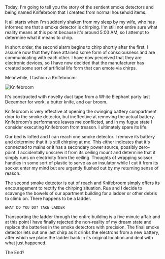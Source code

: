 <!--
{
    "title": "The Legend of Knifebroom",
    "post_date": "2012-04-04 10:52 AM",
    "tags": ["knifebroom"],
    "icon": "smokealarm"
}
-->

Today, I'm going to tell you the story of the sentient smoke detectors and being named Knifebroom that I created from normal household items.

It all starts when I'm suddenly shaken from my sleep by my wife, who has informed me that a smoke detector is chirping. I'm still not entire sure what reality means at this point because it's around 5:00 AM, so I attempt to determine what it means to chirp. 

In short order, the second alarm begins to chirp shortly after the first. I assume now that they have attained some form of consciousness and are communicating with each other. I have now perceived that they are electronic devices, so I have now decided that the manufacturer has created some sort of artificial life form that can emote via chirps.

Meanwhile, I fashion a Knifebroom:

<img src="http://i.imgur.com/JCD77.jpg" class="full-width-image" alt="Knifebroom"/>

It's constructed with novelty duct tape from a White Elephant party last December for work, a butter knife, and our broom.

Knifebroom is very effective at opening the swinging battery compartment door to the smoke detector, but ineffective at removing the actual battery. Knifebroom's performance leaves me conflicted, and in my fugue state I consider executing Knifebroom from treason. I ultimately spare its life.

Our bed is lofted and I can reach one smoke detector. I remove its battery and determine that it is still chirping at me. This either indicates that it's connected to mains or it has a secondary power source, possibly zero-point. I accidentally unscrew it from its ceiling mount and determine that it simply runs on electricity from the ceiling. Thoughts of wrapping scissor handles in some sort of plastic to serve as an insulator while I cut it from its socket enter my mind but are urgently flushed out by my returning sense of reason.

The second smoke detector is out of reach and Knifebroom simply offers its encouragement to rectify the chirping situation. Rua and I decide to scavenge the bowels of our apartment building for a ladder or other debris to climb on. There happens to be a ladder.

    WHAT DO YOU DO? TAKE LADDER

Transporting the ladder through the entire building is a five minute affair and at this point I have finally rejected the non-reality of my dream state and replace the batteries in the smoke detectors with precision. The final smoke detector lets out one last chirp as it drinks the electrons from a new battery, after which we place the ladder back in its original location and deal with what just happened.

The End?
